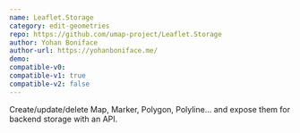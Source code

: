 ```yaml
---
name: Leaflet.Storage
category: edit-geometries
repo: https://github.com/umap-project/Leaflet.Storage
author: Yohan Boniface
author-url: https://yohanboniface.me/
demo: 
compatible-v0:
compatible-v1: true
compatible-v2: false
---
```


Create/update/delete Map, Marker, Polygon, Polyline... and expose them for backend storage with an API.
